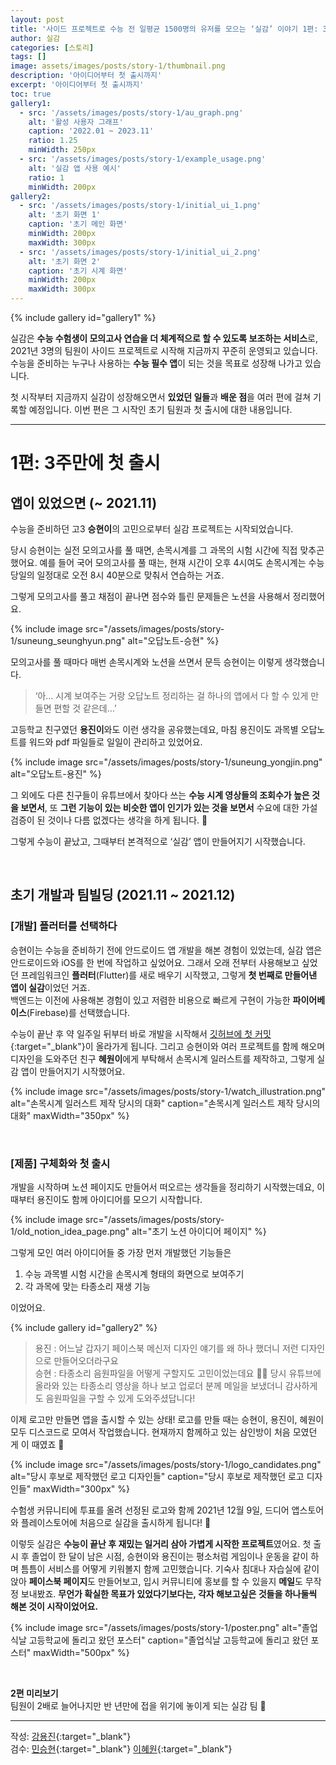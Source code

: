 ```yaml
---
layout: post
title: '사이드 프로젝트로 수능 전 일평균 1500명의 유저를 모으는 ‘실감’ 이야기 1편: 3주만에 첫 출시'
author: 실감
categories: [스토리]
tags: []
image: assets/images/posts/story-1/thumbnail.png
description: '아이디어부터 첫 출시까지'
excerpt: '아이디어부터 첫 출시까지'
toc: true
gallery1:
  - src: '/assets/images/posts/story-1/au_graph.png'
    alt: '활성 사용자 그래프'
    caption: '2022.01 ~ 2023.11'
    ratio: 1.25
    minWidth: 250px
  - src: '/assets/images/posts/story-1/example_usage.png'
    alt: '실감 앱 사용 예시'
    ratio: 1
    minWidth: 200px
gallery2:
  - src: '/assets/images/posts/story-1/initial_ui_1.png'
    alt: '초기 화면 1'
    caption: '초기 메인 화면'
    minWidth: 200px
    maxWidth: 300px
  - src: '/assets/images/posts/story-1/initial_ui_2.png'
    alt: '초기 화면 2'
    caption: '초기 시계 화면'
    minWidth: 200px
    maxWidth: 300px
---
```


{% include gallery id="gallery1" %}

실감은 **수능 수험생이 모의고사 연습을 더 체계적으로 할 수 있도록 보조하는 서비스**로, 2021년 3명의 팀원이 사이드 프로젝트로 시작해 지금까지 꾸준히 운영되고 있습니다. 수능을 준비하는 누구나 사용하는 **수능 필수 앱**이 되는 것을 목표로 성장해 나가고 있습니다.

첫 시작부터 지금까지 실감이 성장해오면서 **있었던 일들**과 **배운 점**을 여러 편에 걸쳐 기록할 예정입니다. 이번 편은 그 시작인 초기 팀원과 첫 출시에 대한 내용입니다.

---

# 1편: 3주만에 첫 출시

## 앱이 있었으면 (~ 2021.11)

수능을 준비하던 고3 **승현이**의 고민으로부터 실감 프로젝트는 시작되었습니다.

당시 승현이는 실전 모의고사를 풀 때면, 손목시계를 그 과목의 시험 시간에 직접 맞추곤 했어요. 예를 들어 국어 모의고사를 풀 때는, 현재 시간이 오후 4시여도 손목시계는 수능 당일의 일정대로 오전 8시 40분으로 맞춰서 연습하는 거죠.

그렇게 모의고사를 풀고 채점이 끝나면 점수와 틀린 문제들은 노션을 사용해서 정리했어요.

{% include image src="/assets/images/posts/story-1/suneung_seunghyun.png" alt="오답노트-승현" %}

모의고사를 풀 때마다 매번 손목시계와 노션을 쓰면서 문득 승현이는 이렇게 생각했습니다.

> ‘아… 시계 보여주는 거랑 오답노트 정리하는 걸 하나의 앱에서 다 할 수 있게 만들면 편할 것 같은데…’

고등학교 친구였던 **용진이**와도 이런 생각을 공유했는데요, 마침 용진이도 과목별 오답노트를 워드와 pdf 파일들로 일일이 관리하고 있었어요.

{% include image src="/assets/images/posts/story-1/suneung_yongjin.png" alt="오답노트-용진" %}

그 외에도 다른 친구들이 유튜브에서 찾아다 쓰는 **수능 시계 영상들의 조회수가 높은 것을 보면서**, 또 **그런 기능이 있는 비슷한 앱이 인기가 있는 것을 보면서** 수요에 대한 가설 검증이 된 것이나 다름 없겠다는 생각을 하게 됩니다. 🤔

그렇게 수능이 끝났고, 그때부터 본격적으로 ‘실감’ 앱이 만들어지기 시작했습니다.

<br>

## 초기 개발과 팀빌딩 (2021.11 ~ 2021.12)

### [개발] 플러터를 선택하다

승현이는 수능을 준비하기 전에 안드로이드 앱 개발을 해본 경험이 있었는데, 실감 앱은 안드로이드와 iOS를 한 번에 작업하고 싶었어요. 그래서 오래 전부터 사용해보고 싶었던 프레임워크인 **플러터**(Flutter)를 새로 배우기 시작했고, 그렇게 **첫 번째로 만들어낸 앱이 실감**이었던 거죠.  
백엔드는 이전에 사용해본 경험이 있고 저렴한 비용으로 빠르게 구현이 가능한 **파이어베이스**(Firebase)를 선택했습니다.

수능이 끝난 후 약 일주일 뒤부터 바로 개발을 시작해서 [깃허브에 첫 커밋](https://github.com/silgam/silgam-flutter){:target="\_blank"}이 올라가게 됩니다. 그리고 승현이와 여러 프로젝트를 함께 해오며 디자인을 도와주던 친구 **혜원이**에게 부탁해서 손목시계 일러스트를 제작하고, 그렇게 실감 앱이 만들어지기 시작했어요.

{% include image src="/assets/images/posts/story-1/watch_illustration.png" alt="손목시계 일러스트 제작 당시의 대화" caption="손목시계 일러스트 제작 당시의 대화" maxWidth="350px" %}

<br>

### [제품] 구체화와 첫 출시

개발을 시작하며 노션 페이지도 만들어서 떠오르는 생각들을 정리하기 시작했는데요, 이 때부터 용진이도 함께 아이디어를 모으기 시작합니다.

{% include image src="/assets/images/posts/story-1/old_notion_idea_page.png" alt="초기 노션 아이디어 페이지" %}

그렇게 모인 여러 아이디어들 중 가장 먼저 개발했던 기능들은

1. 수능 과목별 시험 시간을 손목시계 형태의 화면으로 보여주기
2. 각 과목에 맞는 타종소리 재생 기능

이었어요.

{% include gallery id="gallery2" %}

> 용진 : 어느날 갑자기 페이스북 메신저 디자인 얘기를 왜 하나 했더니 저런 디자인으로 만들어오더라구요  
> 승현 : 타종소리 음원파일을 어떻게 구할지도 고민이었는데요 😵‍💫 당시 유튜브에 올라와 있는 타종소리 영상을 하나 보고 업로더 분께 메일을 보냈더니 감사하게도 음원파일을 구할 수 있게 도와주셨답니다!

이제 로고만 만들면 앱을 출시할 수 있는 상태! 로고를 만들 때는 승현이, 용진이, 혜원이 모두 디스코드로 모여서 작업했습니다. 현재까지 함께하고 있는 삼인방이 처음 모였던 게 이 때였죠 🙌

{% include image src="/assets/images/posts/story-1/logo_candidates.png" alt="당시 후보로 제작했던 로고 디자인들" caption="당시 후보로 제작했던 로고 디자인들" maxWidth="300px" %}

수험생 커뮤니티에 투표를 올려 선정된 로고와 함께 2021년 12월 9일, 드디어 앱스토어와 플레이스토어에 처음으로 실감을 출시하게 됩니다! 🎉

이렇듯 실감은 **수능이 끝난 후 재밌는 일거리 삼아 가볍게 시작한 프로젝트**였어요. 첫 출시 후 졸업이 한 달이 남은 시점, 승현이와 용진이는 평소처럼 게임이나 운동을 같이 하며 틈틈이 서비스를 어떻게 키워볼지 함께 고민했습니다. 기숙사 침대나 자습실에 같이 앉아 **페이스북 페이지**도 만들어보고, 입시 커뮤니티에 홍보를 할 수 있을지 **메일**도 무작정 보내봤죠. **무언가 확실한 목표가 있었다기보다는, 각자 해보고싶은 것들을 하나둘씩 해본 것이 시작이었어요.**

{% include image src="/assets/images/posts/story-1/poster.png" alt="졸업식날 고등학교에 돌리고 왔던 포스터" caption="졸업식날 고등학교에 돌리고 왔던 포스터" maxWidth="500px" %}

<br>

**2편 미리보기**  
팀원이 2배로 늘어나지만 반 년만에 접을 위기에 놓이게 되는 실감 팀 🤯

---

작성: [강용진](https://www.instagram.com/self_educator){:target="\_blank"}  
검수: [민승현](https://www.linkedin.com/in/seunghyunmin/){:target="\_blank"} [이혜원](https://www.instagram.com/hyermione_hyeranger/){:target="\_blank"}

